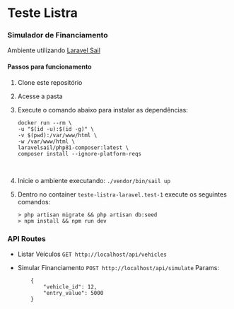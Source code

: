 # Teste Listra
### Simulador de Financiamento
Ambiente utilizando [Laravel Sail](https://laravel.com/docs/8.x/sail#main-content)
#### Passos para funcionamento
1. Clone este repositório 
2. Acesse a pasta
3. Execute o comando abaixo para instalar as dependências:
    <br>
    ```
    docker run --rm \
    -u "$(id -u):$(id -g)" \
    -v $(pwd):/var/www/html \
    -w /var/www/html \
    laravelsail/php81-composer:latest \
    composer install --ignore-platform-reqs
    ```
    <br>
4. Inicie o ambiente executando:
    `./vendor/bin/sail up`
    
5. Dentro no container `teste-listra-laravel.test-1` execute os seguintes comandos:
    <br>
    ```
    > php artisan migrate && php artisan db:seed
    > npm install && npm run dev
    ```

### API Routes
 * Listar Veículos `GET http://localhost/api/vehicles`

 * Simular Financiamento `POST http://localhost/api/simulate` 
 Params:
    ```
        {
            "vehicle_id": 12,
            "entry_value": 5000
        }
    ```
